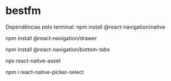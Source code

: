 # bestfm

Dependências pelo terminal:
npm install @react-navigation/native     

npm install @react-navigation/drawer

npm install @react-navigation/bottom-tabs

npx react-native-asset


npm i react-native-picker-select
